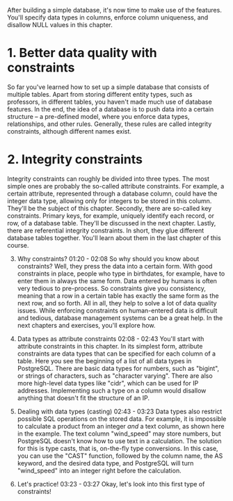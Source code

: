 After building a simple database, it's now time to make use of the features. You'll specify data types in columns, enforce column uniqueness, and disallow NULL values in this chapter.

# 1. Better data quality with constraints

So far you've learned how to set up a simple database that consists of multiple tables. Apart from storing different entity types, such as professors, in different tables, you haven't made much use of database features. In the end, the idea of a database is to push data into a certain structure – a pre-defined model, where you enforce data types, relationships, and other rules. Generally, these rules are called integrity constraints, although different names exist.

# 2. Integrity constraints

Integrity constraints can roughly be divided into three types. The most simple ones are probably the so-called attribute constraints. For example, a certain attribute, represented through a database column, could have the integer data type, allowing only for integers to be stored in this column. They'll be the subject of this chapter. Secondly, there are so-called key constraints. Primary keys, for example, uniquely identify each record, or row, of a database table. They'll be discussed in the next chapter. Lastly, there are referential integrity constraints. In short, they glue different database tables together. You'll learn about them in the last chapter of this course.


3. Why constraints?
01:20 - 02:08
So why should you know about constraints? Well, they press the data into a certain form. With good constraints in place, people who type in birthdates, for example, have to enter them in always the same form. Data entered by humans is often very tedious to pre-process. So constraints give you consistency, meaning that a row in a certain table has exactly the same form as the next row, and so forth. All in all, they help to solve a lot of data quality issues. While enforcing constraints on human-entered data is difficult and tedious, database management systems can be a great help. In the next chapters and exercises, you'll explore how.

4. Data types as attribute constraints
02:08 - 02:43
You'll start with attribute constraints in this chapter. In its simplest form, attribute constraints are data types that can be specified for each column of a table. Here you see the beginning of a list of all data types in PostgreSQL. There are basic data types for numbers, such as "bigint", or strings of characters, such as "character varying". There are also more high-level data types like "cidr", which can be used for IP addresses. Implementing such a type on a column would disallow anything that doesn't fit the structure of an IP.

5. Dealing with data types (casting)
02:43 - 03:23
Data types also restrict possible SQL operations on the stored data. For example, it is impossible to calculate a product from an integer *and* a text column, as shown here in the example. The text column "wind_speed" may store numbers, but PostgreSQL doesn't know how to use text in a calculation. The solution for this is type casts, that is, on-the-fly type conversions. In this case, you can use the "CAST" function, followed by the column name, the AS keyword, and the desired data type, and PostgreSQL will turn "wind_speed" into an integer right before the calculation.

6. Let's practice!
03:23 - 03:27
Okay, let's look into this first type of constraints!
